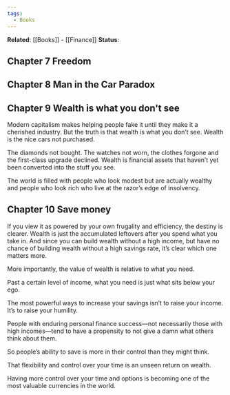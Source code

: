 ```yaml
---
tags:
  - Books
---
```

**Related**: [[Books]] - [[Finance]]
**Status**: 


## Chapter 7 Freedom

## Chapter 8 Man in the Car Paradox

## Chapter 9 Wealth is what you don't see

Modern capitalism makes helping people fake it until they make it a cherished industry. But the truth is that wealth is what you don’t see. Wealth is the nice cars not purchased. 

The diamonds not bought. The watches not worn, the clothes forgone and the first-class upgrade declined. Wealth is financial assets that haven’t yet been converted into the stuff you see. 

The world is filled with people who look modest but are actually wealthy and people who look rich who live at the razor’s edge of insolvency.
## Chapter 10 Save money

If you view it as powered by your own frugality and efficiency, the destiny is clearer. Wealth is just the accumulated leftovers after you spend what you take in. And since you can build wealth without a high income, but have no chance of building wealth without a high savings rate, it’s clear which one matters more.

More importantly, the value of wealth is relative to what you need.

Past a certain level of income, what you need is just what sits below your ego.

The most powerful ways to increase your savings isn’t to raise your income. It’s to raise your humility.

People with enduring personal finance success—not necessarily those with high incomes—tend to have a propensity to not give a damn what others think about them. 

So people’s ability to save is more in their control than they might think.

That flexibility and control over your time is an unseen return on wealth.

Having more control over your time and options is becoming one of the most valuable currencies in the world.

